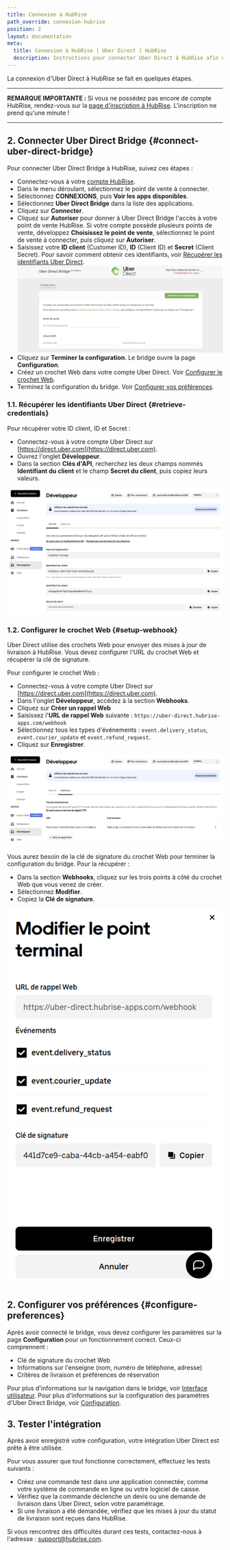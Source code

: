 ```yaml
---
title: Connexion à HubRise
path_override: connexion-hubrise
position: 2
layout: documentation
meta:
  title: Connexion à HubRise | Uber Direct | HubRise
  description: Instructions pour connecter Uber Direct à HubRise afin que votre logiciel de caisse fonctionne avec d'autres applications comme un ensemble cohérent. Connectez vos applications et synchronisez vos données.
---
```


La connexion d'Uber Direct à HubRise se fait en quelques étapes.

---

**REMARQUE IMPORTANTE :** Si vous ne possédez pas encore de compte HubRise, rendez-vous sur la [page d'inscription à HubRise](https://manager.hubrise.com/signup). L'inscription ne prend qu'une minute !

---

## 2. Connecter Uber Direct Bridge {#connect-uber-direct-bridge}

Pour connecter Uber Direct Bridge à HubRise, suivez ces étapes :

- Connectez-vous à votre [compte HubRise](https://manager.hubrise.com).
- Dans le menu déroulant, sélectionnez le point de vente à connecter.
- Sélectionnez **CONNEXIONS**, puis **Voir les apps disponibles**.
- Sélectionnez **Uber Direct Bridge** dans la liste des applications.
- Cliquez sur **Connecter**.
- Cliquez sur **Autoriser** pour donner à Uber Direct Bridge l'accès à votre point de vente HubRise. Si votre compte possède plusieurs points de vente, développez **Choisissez le point de vente**, sélectionnez le point de vente à connecter, puis cliquez sur **Autoriser**.
- Saisissez votre **ID client** (Customer ID), **ID** (Client ID) et **Secret** (Client Secret). Pour savoir comment obtenir ces identifiants, voir [Récupérer les identifiants Uber Direct](#retrieve-credentials).
  ![Page de connexion à Uber Direct Bridge](./images/001-uber-direct-enter-ids.png)
- Cliquez sur **Terminer la configuration**. Le bridge ouvre la page **Configuration**.
- Créez un crochet Web dans votre compte Uber Direct. Voir [Configurer le crochet Web](#setup-webhook).
- Terminez la configuration du bridge. Voir [Configurer vos préférences](#configure-preferences).

### 1.1. Récupérer les identifiants Uber Direct {#retrieve-credentials}

Pour récupérer votre ID client, ID et Secret :

- Connectez-vous à votre compte Uber Direct sur [https://direct.uber.com](https://direct.uber.com).
- Ouvrez l'onglet **Développeur**.
- Dans la section **Clés d'API**, recherchez les deux champs nommés **Identifiant du client** et le champ **Secret du client**, puis copiez leurs valeurs.

![Onglet Uber Direct Developer affichant les identifiants](./images/002-uber-direct-developer-ids.png)

### 1.2. Configurer le crochet Web {#setup-webhook}

Uber Direct utilise des crochets Web pour envoyer des mises à jour de livraison à HubRise. Vous devez configurer l'URL du crochet Web et récupérer la clé de signature.

Pour configurer le crochet Web :

- Connectez-vous à votre compte Uber Direct sur [https://direct.uber.com](https://direct.uber.com).
- Dans l'onglet **Développeur**, accédez à la section **Webhooks**.
- Cliquez sur **Créer un rappel Web**
- Saisissez l'**URL de rappel Web** suivante : `https://uber-direct.hubrise-apps.com/webhook`
- Sélectionnez tous les types d'événements : `event.delivery_status`, `event.courier_update` et `event.refund_request`.
- Cliquez sur **Enregistrer**.

![Configuration du crochet Web Uber Direct](./images/003-uber-direct-developer-webhooks.png)

Vous aurez besoin de la clé de signature du crochet Web pour terminer la configuration du bridge. Pour la récupérer :

- Dans la section **Webhooks**, cliquez sur les trois points à côté du crochet Web que vous venez de créer.
- Sélectionnez **Modifier**.
- Copiez la **Clé de signature**.

![Clé de signature du crochet Web Uber Direct](./images/004-uber-direct-developer-webhook-signing-key.png)

## 2. Configurer vos préférences {#configure-preferences}

Après avoir connecté le bridge, vous devez configurer les paramètres sur la page **Configuration** pour un fonctionnement correct. Ceux-ci comprennent :

- Clé de signature du crochet Web
- Informations sur l'enseigne (nom, numéro de téléphone, adresse)
- Critères de livraison et préférences de réservation

Pour plus d'informations sur la navigation dans le bridge, voir [Interface utilisateur](/apps/uber-direct/user-interface#configuration). Pour plus d'informations sur la configuration des paramètres d'Uber Direct Bridge, voir [Configuration](/apps/uber-direct/configuration).

## 3. Tester l'intégration

Après avoir enregistré votre configuration, votre intégration Uber Direct est prête à être utilisée.

Pour vous assurer que tout fonctionne correctement, effectuez les tests suivants :

- Créez une commande test dans une application connectée, comme votre système de commande en ligne ou votre logiciel de caisse.
- Vérifiez que la commande déclenche un devis ou une demande de livraison dans Uber Direct, selon votre paramétrage.
- Si une livraison a été demandée, vérifiez que les mises à jour du statut de livraison sont reçues dans HubRise.

Si vous rencontrez des difficultés durant ces tests, contactez-nous à l'adresse : support@hubrise.com.

